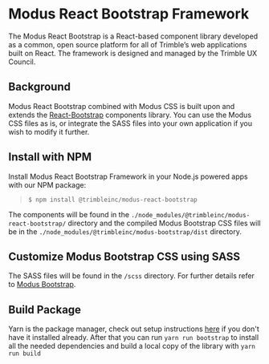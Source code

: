 # Modus React Bootstrap Framework

The Modus React Bootstrap is a React-based component library developed as a common, open source platform for all of Trimble’s web applications built on React. The framework is designed and managed by the Trimble UX Council.

## Background

Modus React Bootstrap combined with Modus CSS is built upon and extends the [React-Bootstrap](https://github.com/react-bootstrap/react-bootstrap) components library. You can use the Modus CSS files as is, or integrate the SASS files into your own application if you wish to modify it further.

## Install with NPM

Install Modus React Bootstrap Framework in your Node.js powered apps with our NPM package:

> `$ npm install @trimbleinc/modus-react-bootstrap`

The components will be found in the `./node_modules/@trimbleinc/modus-react-bootstrap/` directory and the compiled Modus Bootstrap CSS files will be in the `./node_modules/@trimbleinc/modus-bootstrap/dist` directory.

## Customize Modus Bootstrap CSS using SASS

The SASS files will be found in the `/scss` directory. For further details refer to [Modus Bootstrap](https://bitbucket.trimble.tools/projects/TMDS/repos/modus-bootstrap).

## Build Package

Yarn is the package manager, check out setup
instructions [here](https://yarnpkg.com/en/docs/install) if you don't have it installed already.
After that you can run `yarn run bootstrap` to install all the needed dependencies and build a local copy of the library with `yarn run build`
